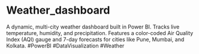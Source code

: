 # Weather_dashboard
A dynamic, multi-city weather dashboard built in Power BI. Tracks live temperature, humidity, and precipitation. Features a color-coded Air Quality Index (AQI) gauge and 7-day forecasts for cities like Pune, Mumbai, and Kolkata. #PowerBI #DataVisualization #Weather
